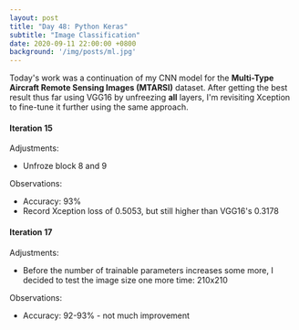 ```yaml
---
layout: post
title: "Day 48: Python Keras"
subtitle: "Image Classification"
date: 2020-09-11 22:00:00 +0800
background: '/img/posts/ml.jpg'
---
```


Today's work was a continuation of my CNN model for the **Multi-Type Aircraft Remote Sensing Images (MTARSI)** dataset. After getting the best result thus far using VGG16 by unfreezing **all** layers, I'm revisiting Xception to fine-tune it further using the same approach.

#### Iteration 15
Adjustments:
* Unfroze block 8 and 9

Observations:
* Accuracy: 93%
* Record Xception loss of 0.5053, but still higher than VGG16's 0.3178

#### Iteration 17
Adjustments:
* Before the number of trainable parameters increases some more, I decided to test the image size one more time: 210x210

Observations:
* Accuracy: 92-93% - not much improvement